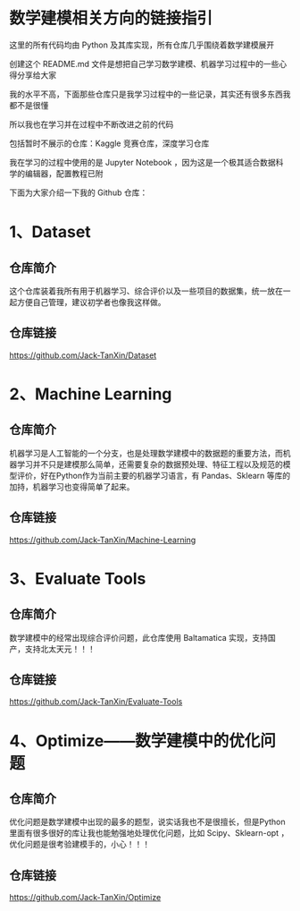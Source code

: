 # 数学建模相关方向的链接指引

这里的所有代码均由 Python 及其库实现，所有仓库几乎围绕着数学建模展开

创建这个 README.md 文件是想把自己学习数学建模、机器学习过程中的一些心得分享给大家

我的水平不高，下面那些仓库只是我学习过程中的一些记录，其实还有很多东西我都不是很懂

所以我也在学习并在过程中不断改进之前的代码

包括暂时不展示的仓库：Kaggle 竞赛仓库，深度学习仓库

我在学习的过程中使用的是 Jupyter Notebook ，因为这是一个极其适合数据科学的编辑器，配置教程已附

下面为大家介绍一下我的 Github 仓库：

# 1、Dataset

## 仓库简介
这个仓库装着我所有用于机器学习、综合评价以及一些项目的数据集，统一放在一起方便自己管理，建议初学者也像我这样做。

## 仓库链接
https://github.com/Jack-TanXin/Dataset

# 2、Machine Learning

## 仓库简介
机器学习是人工智能的一个分支，也是处理数学建模中的数据题的重要方法，而机器学习并不只是建模那么简单，还需要复杂的数据预处理、特征工程以及规范的模型评价，好在Python作为当前主要的机器学习语言，有 Pandas、Sklearn 等库的加持，机器学习也变得简单了起来。

## 仓库链接
https://github.com/Jack-TanXin/Machine-Learning

# 3、Evaluate Tools

## 仓库简介
数学建模中的经常出现综合评价问题，此仓库使用 Baltamatica 实现，支持国产，支持北太天元！！！

## 仓库链接
https://github.com/Jack-TanXin/Evaluate-Tools

# 4、Optimize——数学建模中的优化问题

## 仓库简介
优化问题是数学建模中出现的最多的题型，说实话我也不是很擅长，但是Python里面有很多很好的库让我也能勉强地处理优化问题，比如 Scipy、Sklearn-opt ，优化问题是很考验建模手的，小心！！！

## 仓库链接
https://github.com/Jack-TanXin/Optimize
